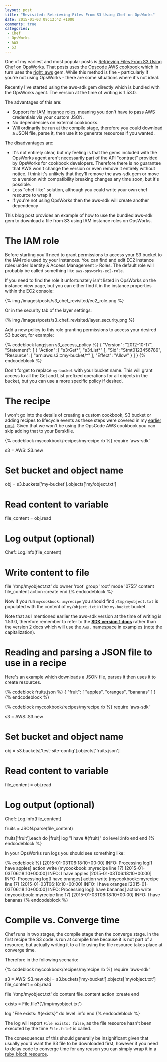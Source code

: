 ```yaml
---
layout: post
title: "Revisited: Retrieving Files From S3 Using Chef on OpsWorks"
date: 2015-01-03 09:13:42 +1000
comments: true
categories:
 - Chef
 - OpsWorks
 - AWS
 - S3
---
```


One of my earliest and most popular posts is [Retrieving Files From S3 Using Chef on OpsWorks](/blog/2014/06/22/retrieving-files-from-s3-using-chef-on-opsworks/).
 That posts uses the [Opscode AWS cookbook](https://github.com/opscode-cookbooks/aws) which in turn uses the [right_aws](https://github.com/rightscale/right_aws)
 gem. While this method is fine - particularly if you're not using OpsWorks - there are some situations where it's not ideal.

Recently I've started using the aws-sdk gem directly which is bundled with the OpsWorks agent. The version at the time of
 writing is 1.53.0.

The advantages of this are:

* Support for [IAM instance roles](http://docs.aws.amazon.com/AWSEC2/latest/UserGuide/iam-roles-for-amazon-ec2.html),
 meaning you don't have to pass AWS credentials via your custom JSON.
* No dependencies on external cookbooks.
* Will ordinarily be run at the compile stage, therefore you could download a JSON file, parse it, then use it to
 generate resources if you wanted.

The disadvantages are:

* It's not entirely clear, but my feeling is that the gems included with the OpsWorks agent aren't necessarily
 part of the API "contract" provided by OpsWorks for cookbook developers. Therefore there is no guarantee that AWS
 won't change the version or even remove it entirely without notice. I think it's unlikely that they'll remove the
 aws-sdk gem or move to a version with compatibility breaking changes any time soon, but it's possible.
* Less "chef-like" solution, although you could write your own chef resource to wrap it
* If you're not using OpsWorks then the aws-sdk will create another dependency

This blog post provides an example of how to use the bundled aws-sdk gem to download a file from S3 using IAM instance
 roles on OpsWorks.

<!-- more -->

# The IAM role

Before starting you'll need to grant permissions to access your S3 bucket to the IAM role used by your instances. You can find
 and edit EC2 instance roles under Identity & Access Management > Roles. The default role will probably be called something
 like `aws-opsworks-ec2-role`.

If you need to find the role it unfortunately isn't listed in OpsWorks on the instance view page, but you can either
 find it in the instance properties within the EC2 console:

{% img /images/posts/s3_chef_revisited/ec2_role.png %}

Or in the security tab of the layer settings:

{% img /images/posts/s3_chef_revisited/layer_security.png %}

Add a new policy to this role granting permissions to access your desired S3 bucket, for example:

{% codeblock lang:json s3_access_policy %}
{
  "Version": "2012-10-17",
  "Statement": [
    {
      "Action": [
        "s3:Get*",
        "s3:List*"
      ],
      "Sid": "Stmt0123456789",
      "Resource": [
        "arn:aws:s3:::my-bucket/*"
      ],
      "Effect": "Allow"
    }
  ]
}
{% endcodeblock %}

Don't forget to replace `my-bucket` with your bucket name. This will grant access to all the Get and List prefixed operations
 for all objects in the bucket, but you can use a more specific policy if desired.

# The recipe

I won't go into the details of creating a custom cookbook, S3 bucket or adding recipes to lifecycle events as these steps
 were covered in my [earlier post](/blog/2014/06/22/retrieving-files-from-s3-using-chef-on-opsworks/). Given that
 we won't be using the OpsCode AWS cookbook you can skip adding that to your Berskfile.

{% codeblock mycookbook/recipes/myrecipe.rb %}
require 'aws-sdk'

s3 = AWS::S3.new

# Set bucket and object name
obj = s3.buckets['my-bucket'].objects['my/object.txt']

# Read content to variable
file_content = obj.read

# Log output (optional)
Chef::Log.info(file_content)

# Write content to file
file '/tmp/myobject.txt' do
  owner 'root'
  group 'root'
  mode '0755'
  content file_content
  action :create
end
{% endcodeblock %}

Now if you run `mycookbook::myrecipe` you should find `/tmp/myobject.txt` is populated with the content of `my/object.txt`
 in the `my-bucket` bucket.

Note that as I mentioned earlier the aws-sdk version at the time of writing is 1.53.0, therefore remember to refer to the
**[SDK version 1 docs](http://docs.aws.amazon.com/AWSRubySDK/latest/frames.html)** rather than the version 2 docs which will
 use the `Aws.` namespace in examples (note the capitalization).

# Reading and parsing a JSON file to use in a recipe

Here's an example which downloads a JSON file, parses it then uses it to create resources.

{% codeblock fruits.json %}
{
	"fruit": [
		"apples",
		"oranges",
		"bananas"
	]
}
{% endcodeblock %}

{% codeblock mycookbook/recipes/myrecipe.rb %}
require 'aws-sdk'

s3 = AWS::S3.new

# Set bucket and object name
obj = s3.buckets['test-site-config'].objects['fruits.json']

# Read content to variable
file_content = obj.read

# Log output (optional)
Chef::Log.info(file_content)

fruits = JSON.parse(file_content)

fruits['fruit'].each do |fruit|
  log "I have #{fruit}" do
    level :info
  end
end
{% endcodeblock %}

In your OpsWorks run logs you should see something like:

{% codeblock %}
[2015-01-03T06:18:10+00:00] INFO: Processing log[I have apples] action write (mycookbook::myrecipe line 17)
[2015-01-03T06:18:10+00:00] INFO: I have apples
[2015-01-03T06:18:10+00:00] INFO: Processing log[I have oranges] action write (mycookbook::myrecipe line 17)
[2015-01-03T06:18:10+00:00] INFO: I have oranges
[2015-01-03T06:18:10+00:00] INFO: Processing log[I have bananas] action write (mycookbook::myrecipe line 17)
[2015-01-03T06:18:10+00:00] INFO: I have bananas
{% endcodeblock %}

# Compile vs. Converge time

Chef runs in two stages, the compile stage then the converge stage. In the first recipe the S3 code is run at compile
 time because it is not part of a resource, but actually writing it to a file
 using the file resource takes place at converge time.

Therefore in the following scenario:

{% codeblock mycookbook/recipes/myrecipe.rb %}
require 'aws-sdk'

s3 = AWS::S3.new
obj = s3.buckets['my-bucket'].objects['my/object.txt']
file_content = obj.read

file '/tmp/myobject.txt' do
  content file_content
  action :create
end

exists = File.file?('/tmp/myobject.txt')

log "File exists: #{exists}" do
    level :info
end
{% endcodeblock %}

The log will report `File exists: false`, as the file resource hasn't been executed by the time `File.file?` is called.

The consequences of this should generally be insignificant given that usually you'd want the S3 file to be downloaded first,
 however if you need to delay code to converge time for any reason you can simply wrap it in a [ruby_block resource](https://docs.chef.io/resource_ruby_block.html).












